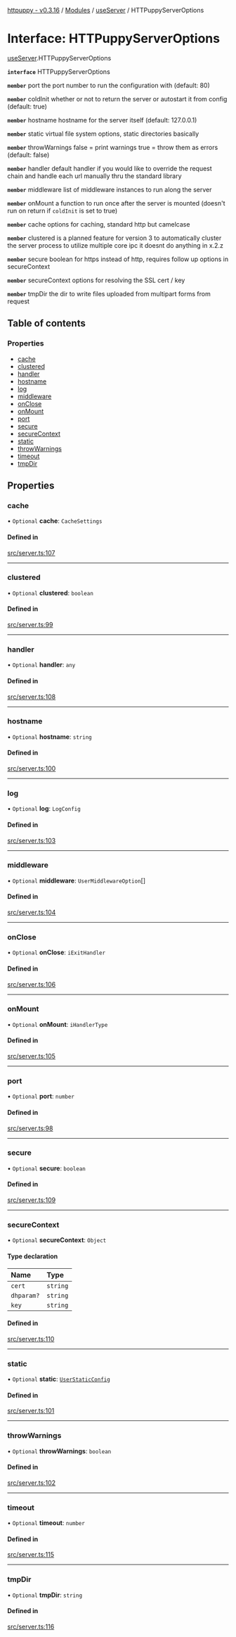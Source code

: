 [httpuppy - v0.3.16](../README.md) / [Modules](../modules.md) / [useServer](../modules/useServer.md) / HTTPuppyServerOptions

# Interface: HTTPuppyServerOptions

[useServer](../modules/useServer.md).HTTPuppyServerOptions

**`interface`** HTTPuppyServerOptions

**`member`** port the port number to run the configuration with (default: 80)

**`member`** coldInit whether or not to return the server or autostart it from config (default: true)

**`member`** hostname hostname for the server itself (default: 127.0.0.1)

**`member`** static virtual file system options, static directories basically

**`member`** throwWarnings false = print warnings true = throw them as errors (default: false)

**`member`** handler default handler if you would like to override the request chain and handle each url manually thru the standard library

**`member`** middleware list of middleware instances to run along the server

**`member`** onMount a function to run once after the server is mounted (doesn't run on return if `coldInit` is set to true)

**`member`** cache options for caching, standard http but camelcase

**`member`** clustered is a planned feature for version 3 to automatically cluster the server process to utilize multiple core ipc it doesnt do anything in x.2.z

**`member`** secure boolean for https instead of http, requires follow up options in secureContext

**`member`** secureContext options for resolving the SSL cert / key

**`member`** tmpDir the dir to write files uploaded from multipart forms from request

## Table of contents

### Properties

- [cache](useServer.HTTPuppyServerOptions.md#cache)
- [clustered](useServer.HTTPuppyServerOptions.md#clustered)
- [handler](useServer.HTTPuppyServerOptions.md#handler)
- [hostname](useServer.HTTPuppyServerOptions.md#hostname)
- [log](useServer.HTTPuppyServerOptions.md#log)
- [middleware](useServer.HTTPuppyServerOptions.md#middleware)
- [onClose](useServer.HTTPuppyServerOptions.md#onclose)
- [onMount](useServer.HTTPuppyServerOptions.md#onmount)
- [port](useServer.HTTPuppyServerOptions.md#port)
- [secure](useServer.HTTPuppyServerOptions.md#secure)
- [secureContext](useServer.HTTPuppyServerOptions.md#securecontext)
- [static](useServer.HTTPuppyServerOptions.md#static)
- [throwWarnings](useServer.HTTPuppyServerOptions.md#throwwarnings)
- [timeout](useServer.HTTPuppyServerOptions.md#timeout)
- [tmpDir](useServer.HTTPuppyServerOptions.md#tmpdir)

## Properties

### cache

• `Optional` **cache**: `CacheSettings`

#### Defined in

[src/server.ts:107](https://github.com/abschill/httpuppy/blob/f04ab73/src/server.ts#L107)

___

### clustered

• `Optional` **clustered**: `boolean`

#### Defined in

[src/server.ts:99](https://github.com/abschill/httpuppy/blob/f04ab73/src/server.ts#L99)

___

### handler

• `Optional` **handler**: `any`

#### Defined in

[src/server.ts:108](https://github.com/abschill/httpuppy/blob/f04ab73/src/server.ts#L108)

___

### hostname

• `Optional` **hostname**: `string`

#### Defined in

[src/server.ts:100](https://github.com/abschill/httpuppy/blob/f04ab73/src/server.ts#L100)

___

### log

• `Optional` **log**: `LogConfig`

#### Defined in

[src/server.ts:103](https://github.com/abschill/httpuppy/blob/f04ab73/src/server.ts#L103)

___

### middleware

• `Optional` **middleware**: `UserMiddlewareOption`[]

#### Defined in

[src/server.ts:104](https://github.com/abschill/httpuppy/blob/f04ab73/src/server.ts#L104)

___

### onClose

• `Optional` **onClose**: `iExitHandler`

#### Defined in

[src/server.ts:106](https://github.com/abschill/httpuppy/blob/f04ab73/src/server.ts#L106)

___

### onMount

• `Optional` **onMount**: `iHandlerType`

#### Defined in

[src/server.ts:105](https://github.com/abschill/httpuppy/blob/f04ab73/src/server.ts#L105)

___

### port

• `Optional` **port**: `number`

#### Defined in

[src/server.ts:98](https://github.com/abschill/httpuppy/blob/f04ab73/src/server.ts#L98)

___

### secure

• `Optional` **secure**: `boolean`

#### Defined in

[src/server.ts:109](https://github.com/abschill/httpuppy/blob/f04ab73/src/server.ts#L109)

___

### secureContext

• `Optional` **secureContext**: `Object`

#### Type declaration

| Name | Type |
| :------ | :------ |
| `cert` | `string` |
| `dhparam?` | `string` |
| `key` | `string` |

#### Defined in

[src/server.ts:110](https://github.com/abschill/httpuppy/blob/f04ab73/src/server.ts#L110)

___

### static

• `Optional` **static**: [`UserStaticConfig`](../modules/useServer.md#userstaticconfig)

#### Defined in

[src/server.ts:101](https://github.com/abschill/httpuppy/blob/f04ab73/src/server.ts#L101)

___

### throwWarnings

• `Optional` **throwWarnings**: `boolean`

#### Defined in

[src/server.ts:102](https://github.com/abschill/httpuppy/blob/f04ab73/src/server.ts#L102)

___

### timeout

• `Optional` **timeout**: `number`

#### Defined in

[src/server.ts:115](https://github.com/abschill/httpuppy/blob/f04ab73/src/server.ts#L115)

___

### tmpDir

• `Optional` **tmpDir**: `string`

#### Defined in

[src/server.ts:116](https://github.com/abschill/httpuppy/blob/f04ab73/src/server.ts#L116)
